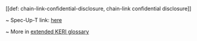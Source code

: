 [[def: chain-link-confidential-disclosure, chain-link confidential disclosure]]

~ Spec-Up-T link: <a href='https://weboftrust.github.io/WOT-terms/docs/glossary/chain-link-confidential-disclosure'>here</a>

~ More in <a href="https://weboftrust.github.io/WOT-terms/docs/glossary/chain-link-confidential-disclosure">extended KERI glossary</a>
